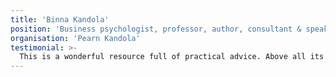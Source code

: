 ```yaml
---
title: 'Binna Kandola'
position: 'Business psychologist, professor, author, consultant & speaker, '
organisation: 'Pearn Kandola'
testimonial: >-
  This is a wonderful resource full of practical advice. Above all its greatest value is in demonstrating that bias can be addressed.
---
```

